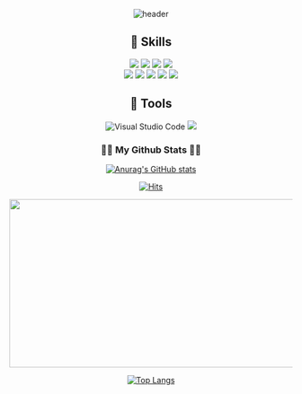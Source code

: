 <div align="center">
 
![header](https://capsule-render.vercel.app/api?type=waving&color=auto&height=150&section=header&fontSize=90)

 
 
## 🎲 Skills 
 

<img src="https://img.shields.io/badge/html5-E34F26?style=for-the-badge&logo=html5&logoColor=white"> 
<img src="https://img.shields.io/badge/css-1572B6?style=for-the-badge&logo=css3&logoColor=white"> 
<img src="https://img.shields.io/badge/javascript-F7DF1E?style=for-the-badge&logo=javascript&logoColor=black"> 
<img src="https://img.shields.io/badge/python-3776AB?style=for-the-badge&logo=python&logoColor=white"> 
<br>
<img src="https://img.shields.io/badge/react-61DAFB?style=for-the-badge&logo=react&logoColor=black"> 
<img src="https://img.shields.io/badge/TYPESCRIPT-0769AD?style=for-the-badge&logo=typescript&logoColor=white">
<img src="https://img.shields.io/badge/REDUX-7952B3?style=for-the-badge&logo=redux&logoColor=white">
<img src="https://img.shields.io/badge/RECOIL-339AF0?style=for-the-badge&logo=Recoil&logoColor=white">
<img src="https://img.shields.io/badge/StyledComponents-FFCA28?style=for-the-badge&logo=styled-Components&logoColor=white">






## 🎱 Tools 
![Visual Studio Code](https://img.shields.io/badge/Visual%20Studio%20Code-007ACC.svg?&style=for-the-badge&logo=Visual%20Studio%20Code&logoColor=white) <img src="https://img.shields.io/badge/git-F05032?style=for-the-badge&logo=git&logoColor=white">


 
<h3 align="center">👩‍💻 My Github Stats 👩‍💻</h3>
<div align="center">

[![Anurag's GitHub stats](https://github-readme-stats.vercel.app/api?username=yeonsuu21&hide_title=true&show_icons=true&include_all_commits=true&disable_animations=true&theme=flag-india)](https://github.com/anuraghazra/github-readme-stats)
  
  [![Hits](https://hits.seeyoufarm.com/api/count/incr/badge.svg?url=https%3A%2F%2Fgithub.com%2Fyeonsuu21&count_bg=%23A593E0&title_bg=%23566270&icon=github.svg&icon_color=%23E7E7E7&title=GITHUB&edge_flat=false)](https://github.com/yeonsuu21
)
  
 <a href="https://github.com/devxb/gitanimals">
<img
src="https://render.gitanimals.org/farms/yeonsuu21"
width="600"
height="300"
/>
</a>

[![Top Langs](https://github-readme-stats.vercel.app/api/top-langs/?username=yeonsuu21
)](https://github.com/Yeonsu00-12/github-readme-stats)
  </div>
 
 </div>


